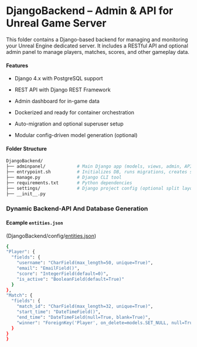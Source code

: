 # DjangoBackend – Admin & API for Unreal Game Server

This folder contains a Django-based backend for managing and monitoring your Unreal Engine dedicated server. It includes a RESTful API and optional admin panel to manage players, matches, scores, and other gameplay data.

#### Features

  - Django 4.x with PostgreSQL support

  - REST API with Django REST Framework

  - Admin dashboard for in-game data

  - Dockerized and ready for container orchestration

  - Auto-migration and optional superuser setup

  - Modular config-driven model generation (optional)


#### Folder Structure

  ```bash
  DjangoBackend/
├── adminpanel/            # Main Django app (models, views, admin, API)
├── entrypoint.sh          # Initializes DB, runs migrations, creates superuser
├── manage.py              # Django CLI tool
├── requirements.txt       # Python dependencies
├── settings/              # Django project config (optional split layout)
├── __init__.py

  ```

### Dynamic Backend-API And Database Generation

#### Ecample `entities.json`

(DjangoBackend/config/[entities.json](config/entities.json))

  ```bash
  {
  "Player": {
    "fields": {
      "username": "CharField(max_length=50, unique=True)",
      "email": "EmailField()",
      "score": "IntegerField(default=0)",
      "is_active": "BooleanField(default=True)"
    }
  },
  "Match": {
    "fields": {
      "match_id": "CharField(max_length=32, unique=True)",
      "start_time": "DateTimeField()",
      "end_time": "DateTimeField(null=True, blank=True)",
      "winner": "ForeignKey('Player', on_delete=models.SET_NULL, null=True)"
    }
  }
}
  ```
